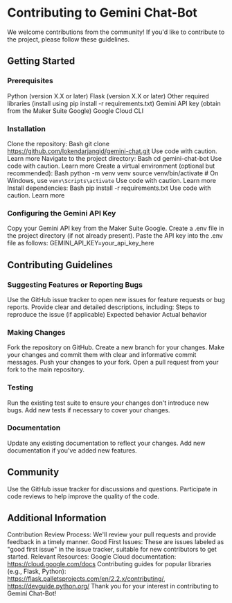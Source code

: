 # Contributing to Gemini Chat-Bot

We welcome contributions from the community! If you'd like to contribute to the project, please follow these guidelines.

## Getting Started

### Prerequisites

Python (version X.X or later)
Flask (version X.X or later)
Other required libraries (install using pip install -r requirements.txt)
Gemini API key (obtain from the Maker Suite Google)
Google Cloud CLI
### Installation

Clone the repository:
Bash
git clone https://github.com/lokendarjangid/gemini-chat.git
Use code with caution. Learn more
Navigate to the project directory:
Bash
cd gemini-chat-bot
Use code with caution. Learn more
Create a virtual environment (optional but recommended):
Bash
python -m venv venv
source venv/bin/activate  # On Windows, use `venv\Scripts\activate`
Use code with caution. Learn more
Install dependencies:
Bash
pip install -r requirements.txt
Use code with caution. Learn more
### Configuring the Gemini API Key

Copy your Gemini API key from the Maker Suite Google.
Create a .env file in the project directory (if not already present).
Paste the API key into the .env file as follows:
GEMINI_API_KEY=your_api_key_here
## Contributing Guidelines

### Suggesting Features or Reporting Bugs

Use the GitHub issue tracker to open new issues for feature requests or bug reports.
Provide clear and detailed descriptions, including:
Steps to reproduce the issue (if applicable)
Expected behavior
Actual behavior
### Making Changes

Fork the repository on GitHub.
Create a new branch for your changes.
Make your changes and commit them with clear and informative commit messages.
Push your changes to your fork.
Open a pull request from your fork to the main repository.
### Testing

Run the existing test suite to ensure your changes don't introduce new bugs.
Add new tests if necessary to cover your changes.
### Documentation

Update any existing documentation to reflect your changes.
Add new documentation if you've added new features.
## Community

Use the GitHub issue tracker for discussions and questions.
Participate in code reviews to help improve the quality of the code.
## Additional Information

Contribution Review Process: We'll review your pull requests and provide feedback in a timely manner.
Good First Issues: These are issues labeled as "good first issue" in the issue tracker, suitable for new contributors to get started.
Relevant Resources:
Google Cloud documentation: https://cloud.google.com/docs
Contributing guides for popular libraries (e.g., Flask, Python): https://flask.palletsprojects.com/en/2.2.x/contributing/, https://devguide.python.org/
Thank you for your interest in contributing to Gemini Chat-Bot!
